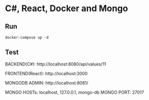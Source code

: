 # C#, React, Docker and Mongo

## Run
```
docker-compose up -d
```

## Test


BACKEND(C#): http://localhost:8080/api/values/11


FRONTEND(React): http://localhost:3000


MONGODB ADMIN: http://localhost:8081/

MONGO HOSTs: localhost, 127.0.0.1, mongo-db
MONGO PORT: 27017

